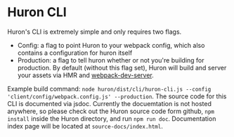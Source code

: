 # Huron CLI

Huron's CLI is extremely simple and only requires two flags.
* Config: a flag to point Huron to your webpack config, which also contains a configuration for huron itself
* Production: a flag to tell huron whether or not you're building for production. By default (without this flag set), Huron will build and server your assets via HMR and [webpack-dev-server](https://webpack.github.io/docs/webpack-dev-server.html).

Example build command: `node huron/dist/cli/huron-cli.js --config 'client/config/webpack.config.js' --production`. The source code for this CLI is documented via jsdoc. Currently the docuemtation is not hosted anywhere, so please check out the Huron source code form github, `npm install` inside the Huron directory, and run `npm run doc`. Documentation index page will be located at `source-docs/index.html`.